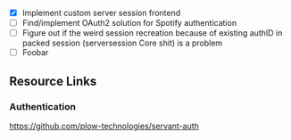 - [x] Implement custom server session frontend
- [ ] Find/implement OAuth2 solution for Spotify authentication
- [ ] Figure out if the weird session recreation because of existing authID in
packed session (serversession Core shit) is a problem
- [ ] Foobar

## Resource Links

### Authentication

https://github.com/plow-technologies/servant-auth
